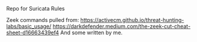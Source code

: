 Repo for Suricata Rules

Zeek commands pulled from: 
https://activecm.github.io/threat-hunting-labs/basic_usage/ 
https://darkdefender.medium.com/the-zeek-cut-cheat-sheet-d16663439ef4
And some written by me.
